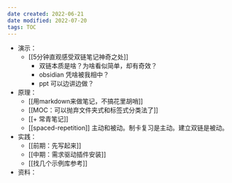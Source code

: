 ```yaml
---
date created: 2022-06-21
date modified: 2022-07-20
tags: TOC 
---
```

- 演示：
	- [[5分钟直观感受双链笔记神奇之处]]
		- 双链本质是啥？为啥看似简单，却有奇效？
		- obsidian 凭啥被我相中？
		- ppt 可以边讲边做？
- 原理：
	- [[用markdown来做笔记，不搞花里胡哨]]
	- [[MOC：可以抛弃文件夹式和标签式分类法了]]
	- [[+ 常青笔记]]
	- [[spaced-repetition]] 主动和被动。制卡复习是主动。建立双链是被动。
- 实践：
	- [[前期：先写起来]]
	- [[中期：需求驱动插件安装]]
	- [[找几个示例库参考]]
- 资料：
